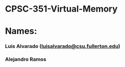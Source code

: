 # CPSC-351-Virtual-Memory
# Names:
### Luis Alvarado (luisalvarado@csu.fullerton.edu)
### Alejandro Ramos
